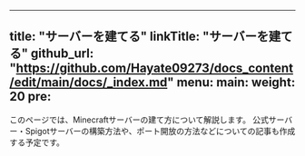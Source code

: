 
---
title: "サーバーを建てる"
linkTitle: "サーバーを建てる"
github_url: "https://github.com/Hayate09273/docs_content/edit/main/docs/_index.md"
menu:
  main:
    weight: 20
    pre: <i class='fas fa-server'></i>
---

このページでは、Minecraftサーバーの建て方について解説します。
公式サーバー・Spigotサーバーの構築方法や、ポート開放の方法などについての記事も作成する予定です。
